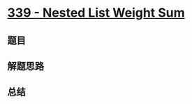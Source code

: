 # [339 - Nested List Weight Sum](https://leetcode.com/problems/nested-list-weight-sum/)

## 题目


## 解题思路


## 总结


